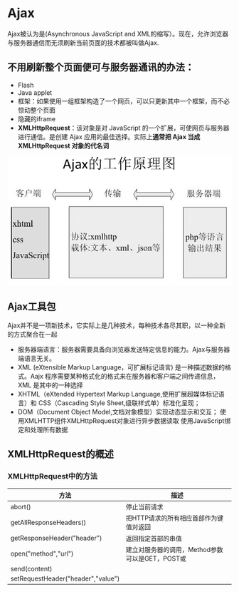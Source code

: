 # Ajax

Ajax被认为是(Asynchronous JavaScript and XML的缩写）。现在，允许浏览器与服务器通信而无须刷新当前页面的技术都被叫做Ajax.

## 不用刷新整个页面便可与服务器通讯的办法：

- Flash
- Java applet
- 框架：如果使用一组框架构造了一个网页，可以只更新其中一个框架，而不必惊动整个页面
- 隐藏的iframe
- **XMLHttpRequest**：该对象是对 JavaScript 的一个扩展，可使网页与服务器进行通信。是创建 Ajax 应用的最佳选择。实际上**通常把 Ajax 当成 XMLHttpRequest 对象的代名词**

![Ajax的工作原理图](pic/Snipaste_2019-03-19_14-32-35.png)

## Ajax工具包

Ajax并不是一项新技术，它实际上是几种技术，每种技术各尽其职，以一种全新的方式聚合在一起
- 服务器端语言：服务器需要具备向浏览器发送特定信息的能力。Ajax与服务器端语言无关。
- XML (eXtensible Markup Language，可扩展标记语言) 是一种描述数据的格式。Aajx 程序需要某种格式化的格式来在服务器和客户端之间传递信息，XML 是其中的一种选择
- XHTML（eXtended Hypertext Markup Language,使用扩展超媒体标记语言）和 CSS（Cascading Style Sheet,级联样式单）标准化呈现；
- DOM（Document Object Model,文档对象模型）实现动态显示和交互；
使用XMLHTTP组件XMLHttpRequest对象进行异步数据读取
使用JavaScript绑定和处理所有数据

## XMLHttpRequest的概述

### XMLHttpRequest中的方法

|方法|描述|
|---|---|
|abort()|停止当前请求|
|getAllResponseHeaders()|把HTTP请求的所有相应首部作为键值对返回|
|getResponseHeader("header")|返回指定首部的串值|
|open("method","url")|建立对服务器的调用，Method参数可以是GET，POST或|
|send(content)||
|setRequestHeader("header","value")||